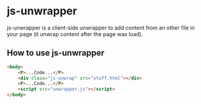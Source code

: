 # js-unwrapper

js-unwrapper is a client-side unwrapper to add content from an other file in your page (it unwrap content after the page was load).

How to use js-unwrapper
------------
```html
<body>
    <P>...Code...</P>
    <div class="js-unwrap" src="stuff.html"></div>
    <P>...Code...</P>
    <script src="unwrapper.js"></script>
</body>
```
